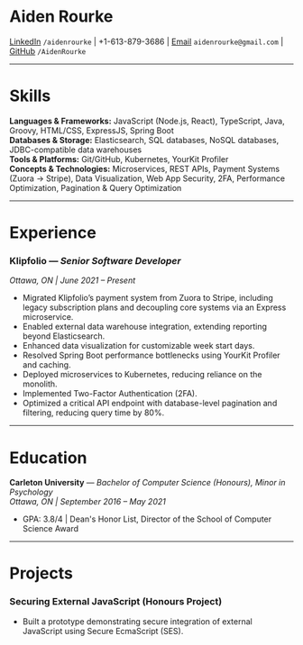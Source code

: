 # Aiden Rourke

[LinkedIn](https://linkedin.com/in/aidenrourke/) `/aidenrourke` | +1-613-879-3686 | [Email](mailto:aidenrourke@gmail.com) `aidenrourke@gmail.com` | [GitHub](https://github.com/AidenRourke) `/AidenRourke`

---

# Skills

**Languages & Frameworks:** JavaScript (Node.js, React), TypeScript, Java, Groovy, HTML/CSS, ExpressJS, Spring Boot  
**Databases & Storage:** Elasticsearch, SQL databases, NoSQL databases, JDBC-compatible data warehouses  
**Tools & Platforms:** Git/GitHub, Kubernetes, YourKit Profiler  
**Concepts & Technologies:** Microservices, REST APIs, Payment Systems (Zuora → Stripe), Data Visualization, Web App Security, 2FA, Performance Optimization, Pagination & Query Optimization

---

# Experience

### **Klipfolio** — *Senior Software Developer*  
*Ottawa, ON | June 2021 – Present*

- Migrated Klipfolio’s payment system from Zuora to Stripe, including legacy subscription plans and decoupling core systems via an Express microservice.  
- Enabled external data warehouse integration, extending reporting beyond Elasticsearch.  
- Enhanced data visualization for customizable week start days.  
- Resolved Spring Boot performance bottlenecks using YourKit Profiler and caching.  
- Deployed microservices to Kubernetes, reducing reliance on the monolith.  
- Implemented Two-Factor Authentication (2FA).  
- Optimized a critical API endpoint with database-level pagination and filtering, reducing query time by 80%.

---

# Education

**Carleton University** — *Bachelor of Computer Science (Honours), Minor in Psychology*  
*Ottawa, ON | September 2016 – May 2021*  

- GPA: 3.8/4 | Dean's Honor List, Director of the School of Computer Science Award  

---

# Projects

### **Securing External JavaScript (Honours Project)**

- Built a prototype demonstrating secure integration of external JavaScript using Secure EcmaScript (SES).  
